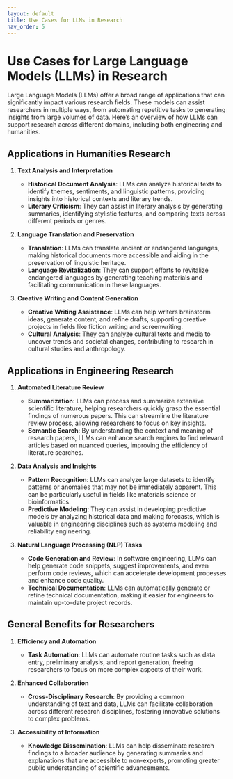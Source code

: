 ```yaml
---
layout: default
title: Use Cases for LLMs in Research
nav_order: 5
---
```


# Use Cases for Large Language Models (LLMs) in Research

Large Language Models (LLMs) offer a broad range of applications that can significantly impact various research fields. These models can assist researchers in multiple ways, from automating repetitive tasks to generating insights from large volumes of data. Here’s an overview of how LLMs can support research across different domains, including both engineering and humanities.

## Applications in Humanities Research

1. **Text Analysis and Interpretation**
   - **Historical Document Analysis**: LLMs can analyze historical texts to identify themes, sentiments, and linguistic patterns, providing insights into historical contexts and literary trends.
   - **Literary Criticism**: They can assist in literary analysis by generating summaries, identifying stylistic features, and comparing texts across different periods or genres.

2. **Language Translation and Preservation**
   - **Translation**: LLMs can translate ancient or endangered languages, making historical documents more accessible and aiding in the preservation of linguistic heritage.
   - **Language Revitalization**: They can support efforts to revitalize endangered languages by generating teaching materials and facilitating communication in these languages.

3. **Creative Writing and Content Generation**
   - **Creative Writing Assistance**: LLMs can help writers brainstorm ideas, generate content, and refine drafts, supporting creative projects in fields like fiction writing and screenwriting.
   - **Cultural Analysis**: They can analyze cultural texts and media to uncover trends and societal changes, contributing to research in cultural studies and anthropology.

## Applications in Engineering Research

1. **Automated Literature Review**
   - **Summarization**: LLMs can process and summarize extensive scientific literature, helping researchers quickly grasp the essential findings of numerous papers. This can streamline the literature review process, allowing researchers to focus on key insights.
   - **Semantic Search**: By understanding the context and meaning of research papers, LLMs can enhance search engines to find relevant articles based on nuanced queries, improving the efficiency of literature searches.

2. **Data Analysis and Insights**
   - **Pattern Recognition**: LLMs can analyze large datasets to identify patterns or anomalies that may not be immediately apparent. This can be particularly useful in fields like materials science or bioinformatics.
   - **Predictive Modeling**: They can assist in developing predictive models by analyzing historical data and making forecasts, which is valuable in engineering disciplines such as systems modeling and reliability engineering.

3. **Natural Language Processing (NLP) Tasks**
   - **Code Generation and Review**: In software engineering, LLMs can help generate code snippets, suggest improvements, and even perform code reviews, which can accelerate development processes and enhance code quality.
   - **Technical Documentation**: LLMs can automatically generate or refine technical documentation, making it easier for engineers to maintain up-to-date project records.

## General Benefits for Researchers

1. **Efficiency and Automation**
   - **Task Automation**: LLMs can automate routine tasks such as data entry, preliminary analysis, and report generation, freeing researchers to focus on more complex aspects of their work.

2. **Enhanced Collaboration**
   - **Cross-Disciplinary Research**: By providing a common understanding of text and data, LLMs can facilitate collaboration across different research disciplines, fostering innovative solutions to complex problems.

3. **Accessibility of Information**
   - **Knowledge Dissemination**: LLMs can help disseminate research findings to a broader audience by generating summaries and explanations that are accessible to non-experts, promoting greater public understanding of scientific advancements.